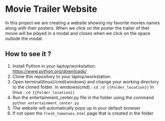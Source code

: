 # Movie Trailer Website

In this project we are creating a website showing my favorite movies names along with their posters.
When we click on the poster the trailer of thet movie will be played in a modal and closes when we click on the space outside the modal.

## How to see it ?

1. Install Python in your laptop/workstation.
   <https://www.python.org/downloads/>
2. Clone this repository to your laptop/workstation.
3. Open terminal(linux)/cmd(windows) and change your working directory to the cloned folder.
   In windows(cmd) : `cd /d {{Folder_location}}`
   In linux : `cd {{Folder_location}}`
4. Run the entertainment_center.py file in the folder using the command
   `python entertainment_center.py`
5. The website will automatically pops up in your default browser 
6. If not open the `fresh_tomatoes.html` page that is created in the folder
